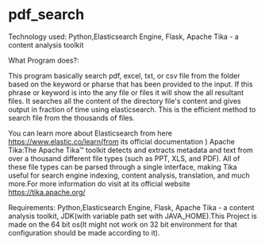 # pdf_search
Technology used: Python,Elasticsearch Engine, Flask, Apache Tika - a content analysis toolkit

What Program does?: 

This program basically search pdf, excel, txt, or csv file from the folder based on the keyword or pharse that has been provided to the input. If this phrase or keyword is into the any file or files it will show the all resultant files. It searches all the content of the directory file's content and gives output in fraction of time using elasticsearch. This is the efficient method to search file from the thousands of files.

You can learn more about Elasticsearch from here https://www.elastic.co/learn(from its official documentation )
Apache Tika:The Apache Tika™ toolkit detects and extracts metadata and text from over a thousand different file types (such as PPT, XLS,                and PDF). All of these file types can be parsed through a single interface, making Tika useful for search engine indexing,                content analysis, translation, and much more.For more information do visit at its official website https://tika.apache.org/ 

Requirements:
        Python,Elasticsearch Engine, Flask, Apache Tika - a content analysis toolkit, JDK(with variable path set with JAVA_HOME).This Project is made on the 64 bit os(It might not work on 32 bit environment for that configuration should be made according to it).
